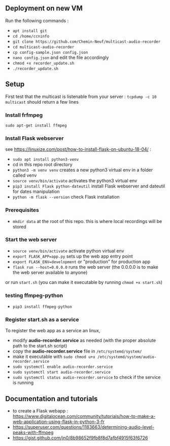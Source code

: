 
## Deployment on new VM

Run the following commands :
* `apt install git`
* `cd /home/ccninfo`
* `git clone https://github.com/Chemin-Neuf/multicast-audio-recorder`
* `cd multicast-audio-recorder`
* `cp config-sample.json config.json`
* `nano config.json` and edit the file accordingly
* `chmod +x recorder_update.sh`
* `./recorder_update.sh`


## Setup

First test that the multicast is listenable from your server : `tcpdump -c 10 multicast` should return a few lines

### Install frfmpeg

`sudo apt-get install ffmpeg`

### Install Flask webserver

see https://linuxize.com/post/how-to-install-flask-on-ubuntu-18-04/ :
- `sudo apt install python3-venv`
- cd in this repo root directory
- `python3 -m venv venv` creates a new python3 virtual env in a folder called venv
- `source venv/bin/activate` activates the python3 virtual env
- `pip3 install Flask python-dateutil` install Flask webserver and dateutil for dates manipulation
- `python -m flask --version` check Flask installation

### Prerequisites

- `mkdir data` at the root of this repo. this is where local recordings will be stored

### Start the web server

- `source venv/bin/activate` activate python virtual env
- `export FLASK_APP=app.py` sets up the web app entry point
- `export FLASK_ENV=development` or "production" for production app
- `flask run --host=0.0.0.0` runs the web server (the 0.0.0.0 is to make the web server available to anyone)

or run `start.sh` (you can make it executable by running `chmod +x start.sh`)

### testing ffmpeg-python

- `pip3 install ffmpeg-python`


### Register start.sh as a service

To register the web app as a service an linux, 
- modify **audio-recorder.service** as needed (with the proper absolute path to the start.sh script)
- copy the **audio-recorder.service** file in `/etc/systemd/system/`
- make it executable with `sudo chmod u+x /etc/systemd/system/audio-recorder.service`
- `sudo systemctl enable audio-recorder.service`
- `sudo systemctl start audio-recorder.service`
- `sudo systemctl status audio-recorder.service` to check if the service is running

## Documentation and tutorials

- to create a Flask webapp : https://www.digitalocean.com/community/tutorials/how-to-make-a-web-application-using-flask-in-python-3-fr
- https://superuser.com/questions/1183663/determining-audio-level-peaks-with-ffmpeg
- https://gist.github.com/jn0/8b98652f9fb8f8d7afbf4915f63f6726